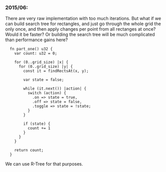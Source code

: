 ### 2015/06:

There are very raw implementation with too much iterations. But what if we
can build search tree for rectangles, and just go through the whole grid the
only once, and then apply changes per point from all rectanges at once?
Would it be faster? Or building the search tree will be much complicated than
performance gains here?

```zig
  fn part_one() u32 {
    var count: u32 = 0;

    for (0..grid_size) |x| {
      for (0..grid_size) |y| {
        const it = findRectsAt(x, y);

        var state = false;

        while (it.next()) |action| {
          switch (action) {
            .on => state = true,
            .off => state = false,
            .toggle => state = !state;
          }
        }

        if (state) {
          count += 1
        }
      }
    }

    return count;
  }
```

We can use R-Tree for that purposes.
